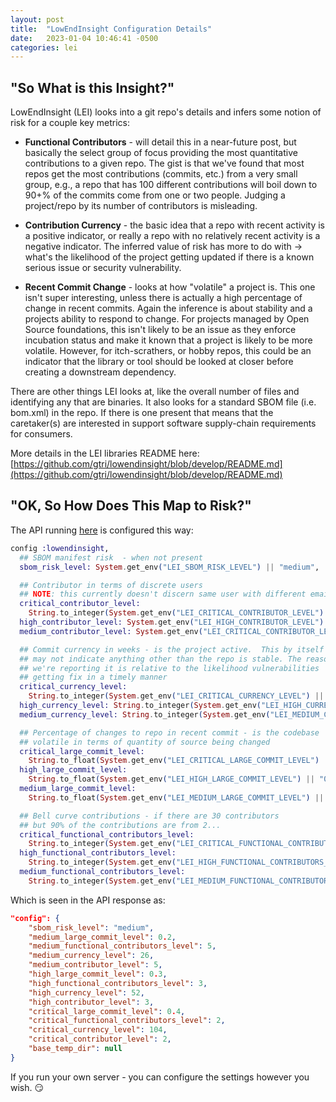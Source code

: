 ```yaml
---
layout: post
title:  "LowEndInsight Configuration Details"
date:   2023-01-04 10:46:41 -0500
categories: lei
---
```


## "So What is this Insight?"

LowEndInsight (LEI) looks into a git repo's details and infers some notion of risk for a couple key metrics:

* **Functional Contributors** - will detail this in a near-future post, but basically the select group of focus providing the most quantitative contributions to a given repo.  The gist is that we've found that most repos get the most contributions (commits, etc.) from a very small group, e.g., a repo that has 100 different contributions will boil down to 90+% of the commits come from one or two people.  Judging a project/repo by its number of contributors is misleading.
  
* **Contribution Currency** - the basic idea that a repo with recent activity is a positive indicator, or really a repo with no relatively recent activity is a negative indicator.  The inferred value of risk has more to do with -> what's the likelihood of the project getting updated if there is a known serious issue or security vulnerability.

* **Recent Commit Change** - looks at how "volatile" a project is.  This one isn't super interesting, unless there is actually a high percentage of change in recent commits.  Again the inference is about stability and a projects ability to respond to change.  For projects managed by Open Source foundations, this isn't likely to be an issue as they enforce incubation status and make it known that a project is likely to be more volatile.  However, for itch-scrathers, or hobby repos, this could be an indicator that the library or tool should be looked at closer before creating a downstream dependency.

There are other things LEI looks at, like the overall number of files and identifying any that are binaries.  It also looks for a standard SBOM file (i.e. bom.xml) in the repo.  If there is one present that means that the caretaker(s) are interested in support software supply-chain requirements for consumers.

More details in the LEI libraries README here: [https://github.com/gtri/lowendinsight/blob/develop/README.md](https://github.com/gtri/lowendinsight/blob/develop/README.md)


## "OK, So How Does This Map to Risk?"

The API running [here](https://rapidapi.com/quency-ai-quency-ai-default/api/lowendinsight2/) is configured this way:

``` elixir
config :lowendinsight,
  ## SBOM manifest risk  - when not present
  sbom_risk_level: System.get_env("LEI_SBOM_RISK_LEVEL") || "medium",

  ## Contributor in terms of discrete users
  ## NOTE: this currently doesn't discern same user with different email
  critical_contributor_level:
    String.to_integer(System.get_env("LEI_CRITICAL_CONTRIBUTOR_LEVEL") || "2"),
  high_contributor_level: System.get_env("LEI_HIGH_CONTRIBUTOR_LEVEL") || 3,
  medium_contributor_level: System.get_env("LEI_CRITICAL_CONTRIBUTOR_LEVEL") || 5,

  ## Commit currency in weeks - is the project active.  This by itself
  ## may not indicate anything other than the repo is stable. The reason
  ## we're reporting it is relative to the likelihood vulnerabilities
  ## getting fix in a timely manner
  critical_currency_level:
    String.to_integer(System.get_env("LEI_CRITICAL_CURRENCY_LEVEL") || "104"),
  high_currency_level: String.to_integer(System.get_env("LEI_HIGH_CURRENCY_LEVEL") || "52"),
  medium_currency_level: String.to_integer(System.get_env("LEI_MEDIUM_CURRENCY_LEVEL") || "26"),

  ## Percentage of changes to repo in recent commit - is the codebase
  ## volatile in terms of quantity of source being changed
  critical_large_commit_level:
    String.to_float(System.get_env("LEI_CRITICAL_LARGE_COMMIT_LEVEL") || "0.40"),
  high_large_commit_level:
    String.to_float(System.get_env("LEI_HIGH_LARGE_COMMIT_LEVEL") || "0.30"),
  medium_large_commit_level:
    String.to_float(System.get_env("LEI_MEDIUM_LARGE_COMMIT_LEVEL") || "0.20"),

  ## Bell curve contributions - if there are 30 contributors
  ## but 90% of the contributions are from 2...
  critical_functional_contributors_level:
    String.to_integer(System.get_env("LEI_CRITICAL_FUNCTIONAL_CONTRIBUTORS_LEVEL") || "2"),
  high_functional_contributors_level:
    String.to_integer(System.get_env("LEI_HIGH_FUNCTIONAL_CONTRIBUTORS_LEVEL") || "3"),
  medium_functional_contributors_level:
    String.to_integer(System.get_env("LEI_MEDIUM_FUNCTIONAL_CONTRIBUTORS_LEVEL") || "5")
```

Which is seen in the API response as:


``` json
"config": {
    "sbom_risk_level": "medium",
    "medium_large_commit_level": 0.2,
    "medium_functional_contributors_level": 5,
    "medium_currency_level": 26,
    "medium_contributor_level": 5,
    "high_large_commit_level": 0.3,
    "high_functional_contributors_level": 3,
    "high_currency_level": 52,
    "high_contributor_level": 3,
    "critical_large_commit_level": 0.4,
    "critical_functional_contributors_level": 2,
    "critical_currency_level": 104,
    "critical_contributor_level": 2,
    "base_temp_dir": null
}
```

If you run your own server - you can configure the settings however you wish. :smirk: